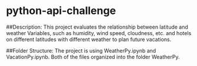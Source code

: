 # python-api-challenge

##Description: This project evaluates the relationship between latitude and weather Variables, such as humidity, wind speed, cloudness, etc. and hotels on different latitudes with different weather to plan future vacations.

##Folder Structure: The project is using WeatherPy.ipynb and VacationPy.ipynb. Both of the files organized into the folder WeatherPy.
